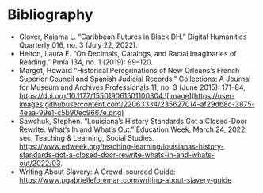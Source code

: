 # Bibliography

* Glover, Kaiama L. “Caribbean Futures in Black DH.” Digital Humanities Quarterly 016, no. 3 (July 22, 2022).  
* Helton, Laura E. “On Decimals, Catalogs, and Racial Imaginaries of Reading.” Pmla 134, no. 1 (2019): 99–120.  
* Margot, Howard “Historical Peregrinations of New Orleans’s French Superior Council and Spanish Judicial Records,” Collections: A Journal for Museum and Archives Professionals 11, no. 3 (June 2015): 171–84, https://doi.org/10.1177/155019061501100304.![image](https://user-images.githubusercontent.com/22063334/235627014-af29db8c-3875-4eaa-99e1-c5b90ec9667e.png)
* Sawchuk, Stephen. “Louisiana’s History Standards Got a Closed-Door Rewrite. What’s In and What’s Out.” Education Week, March 24, 2022, sec. Teaching & Learning, Social Studies. https://www.edweek.org/teaching-learning/louisianas-history-standards-got-a-closed-door-rewrite-whats-in-and-whats-out/2022/03.  
* Writing About Slavery: A Crowd-sourced Guide: https://www.pgabrielleforeman.com/writing-about-slavery-guide 

